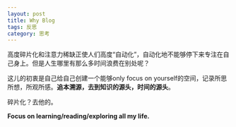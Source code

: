 ```yaml
---
layout: post
title: Why Blog
tags: 反思
category: 思考
---
```

高度碎片化和注意力稀缺正使人们高度“自动化”，自动化地不能够停下来专注在自己身上。但是人生哪里有那么多时间浪费在别处呢？

这儿的初衷是自己给自己创建一个能够only focus on yourself的空间，记录所思所想，所观所感。**追本溯源，去到知识的源头，时间的源头**。

碎片化？去他的。


**Focus on learning/reading/exploring all my life.**